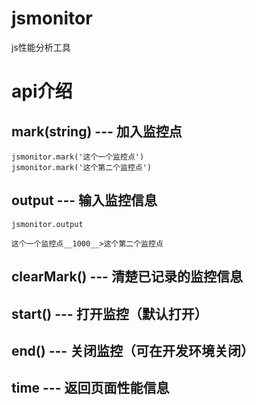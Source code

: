 # jsmonitor
js性能分析工具

# api介绍
## mark(string)  --- 加入监控点
```
jsmonitor.mark('这个一个监控点')
jsmonitor.mark('这个第二个监控点')
```

## output  --- 输入监控信息
```
jsmonitor.output

这个一个监控点__1000__>这个第二个监控点
```

## clearMark()  --- 清楚已记录的监控信息

## start()  --- 打开监控（默认打开）

## end()  --- 关闭监控（可在开发环境关闭）

## time  --- 返回页面性能信息